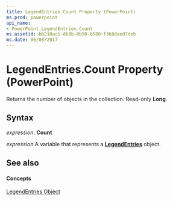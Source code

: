 ```yaml
---
title: LegendEntries.Count Property (PowerPoint)
ms.prod: powerpoint
api_name:
- PowerPoint.LegendEntries.Count
ms.assetid: bb210ac1-db8b-0b90-b580-f368daed7deb
ms.date: 06/08/2017
---
```



# LegendEntries.Count Property (PowerPoint)

Returns the number of objects in the collection. Read-only **Long**.


## Syntax

 _expression_. **Count**

 _expression_ A variable that represents a **[LegendEntries](legendentries-object-powerpoint.md)** object.


## See also


#### Concepts


[LegendEntries Object](legendentries-object-powerpoint.md)

